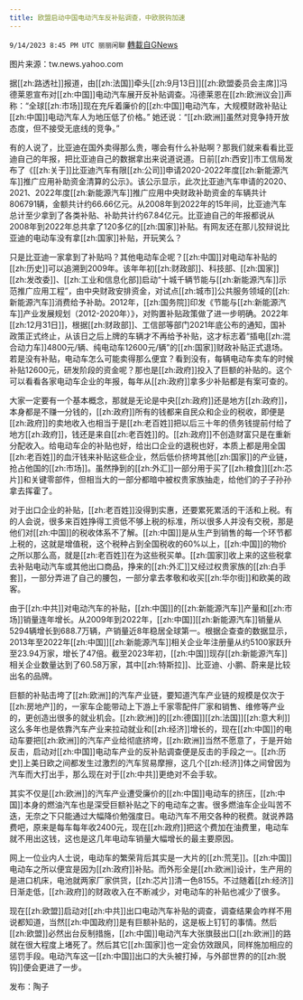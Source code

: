 ```yaml
---
title: 欧盟启动中国电动汽车反补贴调查，中欧脱钩加速
---
```

`9/14/2023 8:45 PM UTC 丽丽闲聊` [轉載自GNews](https://gnews.org/articles/1691907)

图片来源：tw.news.yahoo.com

据[[zh:路透社]]报道，由[[zh:法国]]牵头[[zh:9月13日]][[zh:欧盟委员会主席]]冯德莱恩宣布对[[zh:中国]]电动汽车展开反补贴调查。冯德莱恩在[[zh:欧洲议会]]声称：“全球[[zh:市场]]现在充斥着廉价的[[zh:中国]]电动汽车，大规模财政补贴让[[zh:中国]]电动汽车人为地压低了价格。” 她还说：“[[zh:欧洲]]虽然对竞争持开放态度，但不接受无底线的竞争。”

有的人说了，比亚迪在国外卖得那么贵，哪会有什么补贴啊？那我们就来看看比亚迪自己的年报，把比亚迪自己的数据拿出来说道说道。日前[[zh:西安]]市工信局发布了《[[zh:关于]]比亚迪汽车有限[[zh:公司]]申请2020-2022年度[[zh:新能源汽车]]推广应用补助资金清算的公示》。该公示显示，此次比亚迪汽车申请的2020、2021、2022年度[[zh:新能源汽车]]推广应用中央财政补助资金的车辆共计806791辆，金额共计约66.66亿元。从2008年到2022年的15年间，比亚迪汽车总计至少拿到了各类补贴、补助共计约67.84亿元。比亚迪自己的年报都说从2008年到2022年总共拿了120多亿的[[zh:国家]]补贴。有网友还在那儿狡辩说比亚迪的电动车没有拿[[zh:国家]]补贴，开玩笑么？

只是比亚迪一家拿到了补贴吗？其他电动车企呢？[[zh:中国]]对电动车补贴的[[zh:历史]]可以追溯到2009年。该年年初[[zh:财政部]]、科技部、[[zh:国家]][[zh:发改委]]、[[zh:工业和信息化部]]启动“十城千辆节能与[[zh:新能源汽车]]示范推广应用工程”，由中央财政安排资金，对试点[[zh:城市]]公共服务领域的[[zh:新能源汽车]]消费给予补助。2012年，[[zh:国务院]]印发《节能与[[zh:新能源汽车]]产业发展规划（2012-2020年）》，对购置补贴政策做了进一步明确。2022年[[zh:12月31日]]，根据[[zh:财政部]]、工信部等部门2021年底公布的通知，国补政策正式终止，从该日之后上牌的车辆才不再给予补贴，这才标志着“插电[[zh:混合动力车]]4800元/辆、纯电动车12600元/辆”的[[zh:国家]]财政补贴正式退场。若是没有补贴，电动车怎么可能卖得那么便宜？看到没有，每辆电动车卖车的时候补贴12600元，研发阶段的资金呢？那也是[[zh:政府]]投入了巨额的补贴的。这个可以看看各家电动车企业的年报，每年从[[zh:政府]]拿多少补贴都是有案可查的。

大家一定要有一个基本概念，那就是无论是中央[[zh:政府]]还是地方[[zh:政府]]，本身都是不赚一分钱的，[[zh:政府]]所有的钱都来自民众和企业的税收，即便是[[zh:政府]]的卖地收入也相当于是[[zh:老百姓]]把以后三十年的债务钱提前付给了地方[[zh:政府]]，钱还是来自[[zh:老百姓]]的。[[zh:政府]]不创造财富只是在重新分配收入。给电动车企的补贴也好，给出口企业的退税也好，本质上都是用全国[[zh:老百姓]]的血汗钱来补贴这些企业，然后低价挤垮其他[[zh:国家]]的产业链，抢占他国的[[zh:市场]]。虽然挣到的[[zh:外汇]]一部分用于买了[[zh:粮食]][[zh:芯片]]和关键零部件，但相当大的一部分都暗中被权贵家族抽走，给他们的子子孙孙拿去挥霍了。

对于出口企业的补贴，[[zh:老百姓]]没得到实惠，还要累死累活的干活和上税。有的人会说，很多来百姓挣得工资低不够上税的标准，所以很多人并没有交税，那是他们对[[zh:中国]]的税收体系不了解。[[zh:中国]]是从生产到销售的每一个环节都上税的，这就是增值税，这个税种占到全国税收的60%以上，[[zh:中国]]的物价之所以那么高，就是[[zh:老百姓]]在为这些税买单。[[zh:国家]]收上来的这些税拿去补贴电动汽车或其他出口商品，挣来的[[zh:外汇]]又经过权贵家族的[[zh:白手套]]，一部分弄进了自己的腰包，一部分拿去孝敬和收买[[zh:华尔街]]和欧美的政客。

由于[[zh:中共]]对电动汽车的补贴，[[zh:中国]]的[[zh:新能源汽车]]产量和[[zh:市场]]销量连年增长。从2009年到2022年，[[zh:中国]][[zh:新能源汽车]]销量从5294辆增长到688.7万辆，产销量近8年稳居全球第一。根据企查查的数据显示，2013年至2022年[[zh:中国]][[zh:新能源汽车]]相关企业年注册量从约5100家跃升至23.94万家，增长了47倍。截至2023年初，[[zh:中国]]现存[[zh:新能源汽车]]相关企业数量达到了60.58万家，其中[[zh:特斯拉]]、比亚迪、小鹏、蔚来是比较出名的品牌。

巨额的补贴击垮了[[zh:欧洲]]的汽车产业链，要知道汽车产业链的规模是仅次于[[zh:房地产]]的，一家车企能带动上下游上千家零配件厂家和销售、维修等产业的，更创造出很多的就业机会。[[zh:欧洲]]的[[zh:德国]][[zh:法国]][[zh:意大利]]这么多年也是依靠汽车产业来拉动就业和[[zh:经济]]增长的，现在[[zh:中国]]的电动车要把[[zh:欧洲]]的汽车产业给彻底挤垮，[[zh:欧洲]]当然不愿意了，于是开始反击，启动对[[zh:中国]]电动车产业的反补贴调查便是反击的手段之一。[[zh:历史]]上美日欧之间都发生过激烈的汽车贸易摩擦，这几个[[zh:经济]]体之间曾因为汽车而大打出手，那么现在对于[[zh:中共]]更绝对不会手软。

其实不仅是[[zh:欧洲]]的汽车产业遭受廉价的[[zh:中国]]电动车的挤压，[[zh:中国]]本身的燃油汽车也是深受巨额补贴之下的电动车之害。很多燃油车企业叫苦不迭，无奈之下只能通过大幅降价勉强度日。电动汽车不用交各种的税费。就说养路费吧，原来是每车每年收2400元，现在[[zh:政府]]把这个费加在油费里，电动车就不用出这钱，这也是这几年电动车销量大幅增长的最主要原因。

网上一位业内人士说，电动车的繁荣背后其实是一大片的[[zh:荒芜]]。[[zh:中国]]电动车之所以便宜是因为[[zh:政府]]补贴。而外形全是[[zh:欧洲]]设计，生产用的是进口机床，电池就两家厂家供货，[[zh:芯片]]清一色8155。不过随着[[zh:经济]]日渐走低，[[zh:政府]]的财政收入在不断减少，对电动车的补贴也减少了很多。

现在[[zh:欧盟]]启动对[[zh:中共]]出口电动汽车补贴的调查，调查结果会咋样不用说都知道，当然[[zh:中国政府]]是有巨额补贴的，这是板上钉钉的事情。然后[[zh:欧盟]]必然出台反制措施，[[zh:中国]]电动汽车大张旗鼓出口[[zh:欧洲]]的路就在很大程度上堵死了。然后其它[[zh:国家]]也一定会仿效跟风，同样施加相应的惩罚手段。电动汽车这一[[zh:中国]]出口的大头被打掉，与外部世界的的[[zh:脱钩]]便会更进了一步。

发布：陶子
